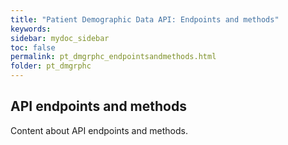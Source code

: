 ```yaml
---
title: "Patient Demographic Data API: Endpoints and methods"
keywords: 
sidebar: mydoc_sidebar
toc: false
permalink: pt_dmgrphc_endpointsandmethods.html
folder: pt_dmgrphc
---
```


## API endpoints and methods

Content about API endpoints and methods.
